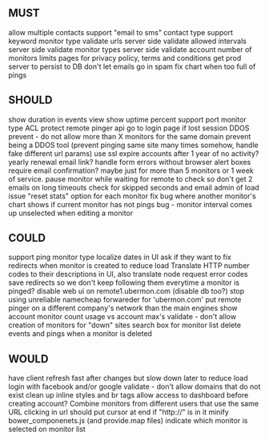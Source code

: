 MUST
----------
allow multiple contacts
support "email to sms" contact type
support keyword monitor type
validate urls server side
validate allowed intervals server side
validate monitor types server side
validate account number of monitors limits
pages for privacy policy, terms and conditions
get prod server to persist to DB
don't let emails go in spam
fix chart when too full of pings

SHOULD
----------
show duration in events view
show uptime percent
support port monitor type
ACL protect remote pinger api
go to login page if lost session
DDOS prevent - do not allow more than X monitors for the same domain
prevent being a DDOS tool (prevent pinging same site many times somehow, handle fake different url params)
use ssl
expire accounts after 1 year of no activity? yearly renewal email link?
handle form errors without browser alert boxes
require email confirmation? maybe just for more than 5 monitors or 1 week of service.
pause monitor while waiting for remote to check so don't get 2 emails on long timeouts
check for skipped seconds and email admin of load issue
"reset stats" option for each monitor
fix bug where another monitor's chart shows if current monitor has not pings
bug - monitor interval comes up unselected when editing a monitor

COULD
----------
support ping monitor type
localize dates in UI
ask if they want to fix redirects when monitor is created to reduce load
Translate HTTP number codes to their descriptions in UI, also translate node request error codes
save redirects so we don't keep following them everytime a monitor is pinged?
disable web ui on remote1.ubermon.com (disable db too?)
stop using unreliable namecheap forwareder for 'ubermon.com'
put remote pinger on a different company's network than the main engines
show account monitor count usage vs account max's
validate - don't allow creation of monitors for "down" sites
search box for monitor list
delete events and pings when a monitor is deleted

WOULD
----------
have client refresh fast after changes but slow down later to reduce load
login with facebook and/or google
validate - don't allow domains that do not exist
clean up inline styles and br tags
allow access to dashboard before creating account?
Combine monitors from different users that use the same URL
clicking in url should put cursor at end if "http://" is in it
minify bower_componenets.js (and provide.map files)
indicate which monitor is selected on monitor list
